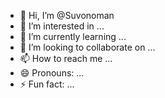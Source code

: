 - 👋 Hi, I’m @Suvonoman
- 👀 I’m interested in ...
- 🌱 I’m currently learning ...
- 💞️ I’m looking to collaborate on ...
- 📫 How to reach me ...
- 😄 Pronouns: ...
- ⚡ Fun fact: ...

<!---
Suvonoman/Suvonoman is a ✨ special ✨ repository because its `README.md` (this file) appears on your GitHub profile.
You can click the Preview link to take a look at your changes.
--->
